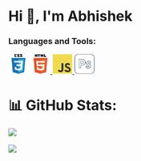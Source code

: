 <h1 align="left">Hi 👋, I'm Abhishek</h1>

<h3 align="left">Languages and Tools:</h3>
<p align="left"  <a href="https://www.w3schools.com/css/" rel="noreferrer"> <img src="https://raw.githubusercontent.com/devicons/devicon/master/icons/css3/css3-original-wordmark.svg" alt="css3" width="40" height="40"/> </a> <a href="https://www.w3.org/html/" rel="noreferrer"> <img src="https://raw.githubusercontent.com/devicons/devicon/master/icons/html5/html5-original-wordmark.svg" alt="html5" width="40" height="40"/> </a> <a href="https://developer.mozilla.org/en-US/docs/Web/JavaScript" t rel="noreferrer"> <img src="https://raw.githubusercontent.com/devicons/devicon/master/icons/javascript/javascript-original.svg" alt="javascript" width="40" height="40"/> </a> <a href="https://www.photoshop.com/en"  rel="noreferrer"> <img src="https://raw.githubusercontent.com/devicons/devicon/master/icons/photoshop/photoshop-line.svg" alt="photoshop" width="40" height="40"/> </a> </p>

# 📊 GitHub Stats:


![](https://github-readme-stats.vercel.app/api/top-langs/?username=imA05-in&theme=dark&hide_border=false&include_all_commits=false&count_private=false&layout=compact)


[![](https://visitcount.itsvg.in/api?id=imA05-in&icon=0&color=0)](https://visitcount.itsvg.in)
